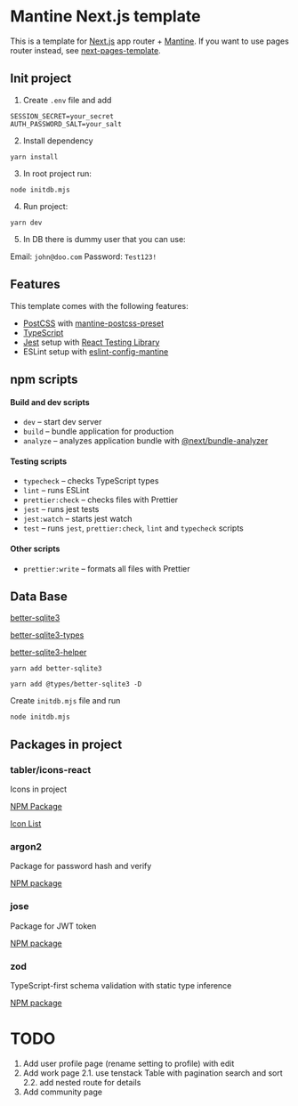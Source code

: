 # Mantine Next.js template

This is a template for [Next.js](https://nextjs.org/) app router + [Mantine](https://mantine.dev/).
If you want to use pages router instead, see [next-pages-template](https://github.com/mantinedev/next-pages-template).

## Init project

1. Create `.env` file and add

```env
SESSION_SECRET=your_secret
AUTH_PASSWORD_SALT=your_salt
```

2. Install dependency

```console
yarn install
```

3. In root project run:

```console
node initdb.mjs
```

4. Run project:

```console
yarn dev
```

5. In DB there is dummy user that you can use:

Email: `john@doo.com`
Password: `Test123!`

## Features

This template comes with the following features:

- [PostCSS](https://postcss.org/) with [mantine-postcss-preset](https://mantine.dev/styles/postcss-preset)
- [TypeScript](https://www.typescriptlang.org/)
- [Jest](https://jestjs.io/) setup with [React Testing Library](https://testing-library.com/docs/react-testing-library/intro)
- ESLint setup with [eslint-config-mantine](https://github.com/mantinedev/eslint-config-mantine)

## npm scripts

#### Build and dev scripts

- `dev` – start dev server
- `build` – bundle application for production
- `analyze` – analyzes application bundle with [@next/bundle-analyzer](https://www.npmjs.com/package/@next/bundle-analyzer)

#### Testing scripts

- `typecheck` – checks TypeScript types
- `lint` – runs ESLint
- `prettier:check` – checks files with Prettier
- `jest` – runs jest tests
- `jest:watch` – starts jest watch
- `test` – runs `jest`, `prettier:check`, `lint` and `typecheck` scripts

#### Other scripts

- `prettier:write` – formats all files with Prettier

## Data Base

[better-sqlite3](https://www.npmjs.com/package/better-sqlite3)

[better-sqlite3-types](https://www.npmjs.com/package/@types/better-sqlite3)

[better-sqlite3-helper](https://www.npmjs.com/package/better-sqlite3-helper)

```console
yarn add better-sqlite3

yarn add @types/better-sqlite3 -D
```

Create `initdb.mjs` file and run

```console
node initdb.mjs
```

## Packages in project

### tabler/icons-react

Icons in project

[NPM Package](https://www.npmjs.com/package/@tabler/icons-react)

[Icon List](https://tabler.io/icons)

### argon2

Package for password hash and verify

[NPM package](https://www.npmjs.com/package/argon2)

### jose

Package for JWT token

[NPM package](https://www.npmjs.com/package/jose)

### zod

TypeScript-first schema validation with static type inference

[NPM package](https://www.npmjs.com/package/zod)

# TODO

1. Add user profile page (rename setting to profile) with edit
2. Add work page
   2.1. use tenstack Table with pagination search and sort
   2.2. add nested route for details
3. Add community page

